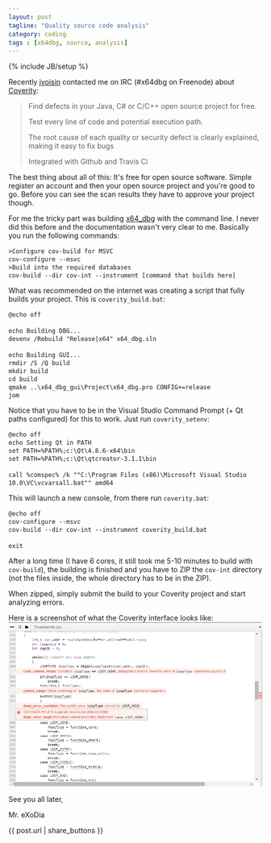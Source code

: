 ```yaml
---
layout: post
tagline: "Quality source code analysis"
category: coding
tags : [x64dbg, source, analysis]
---
```

{% include JB/setup %}

Recently [jvoisin](http://dustri.org) contacted me on IRC (#x64dbg on Freenode) about [Coverity](https://scan.coverity.com):

> Find defects in your Java, C# or C/C++ open source project for free.
> 
> Test every line of code and potential execution path.
> 
> The root cause of each quality or security defect is clearly explained, making it easy to fix bugs
> 
> Integrated with Github and Travis Ci

The best thing about all of this: It's free for open source software. Simple register an account and then your open source project and you're good to go. Before you can see the scan results they have to approve your project though.

For me the tricky part was building [x64_dbg](http://x64dbg.com) with the command line. I never did this before and the documentation wasn't very clear to me. Basically you run the following commands:

```
>Configure cov-build for MSVC
cov-configure --msvc
>Build into the required databases
cov-build --dir cov-int --instrument [command that builds here]
```

What was recommended on the internet was creating a script that fully builds your project. This is `coverity_build.bat`:

```
@echo off

echo Building DBG...
devenv /Rebuild "Release|x64" x64_dbg.sln

echo Building GUI...
rmdir /S /Q build
mkdir build
cd build
qmake ..\x64_dbg_gui\Project\x64_dbg.pro CONFIG+=release
jom
```

Notice that you have to be in the Visual Studio Command Prompt (+ Qt paths configured) for this to work. Just run `coverity_setenv`:

```
@echo off
echo Setting Qt in PATH
set PATH=%PATH%;c:\Qt\4.8.6-x64\bin
set PATH=%PATH%;c:\Qt\qtcreator-3.1.1\bin

call %comspec% /k ""C:\Program Files (x86)\Microsoft Visual Studio 10.0\VC\vcvarsall.bat"" amd64
```

This will launch a new console, from there run `coverity.bat`:

```
@echo off
cov-configure --msvc
cov-build --dir cov-int --instrument coverity_build.bat

exit
```

After a long time (I have 6 cores, it still took me 5-10 minutes to build with `cov-build`), the building is finished and you have to ZIP the `cov-int` directory (not the files inside, the whole directory has to be in the ZIP).

When zipped, simply submit the build to your Coverity project and start analyzing errors.

Here is a screenshot of what the Coverity interface looks like:
![Problems in the GUI](/images/coverity_screenshot.png)

See you all later,

Mr. eXoDia

{{ post.url | share_buttons }}